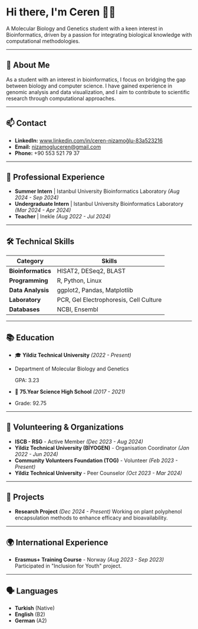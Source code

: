 # Hi there, I'm Ceren 👩‍🔬

A Molecular Biology and Genetics student with a keen interest in Bioinformatics, driven by a passion for integrating biological knowledge with computational methodologies.

---

## 🥼 About Me 

As a student with an interest in bioinformatics, I focus on bridging the gap between biology and computer science. I have gained experience in genomic analysis and data visualization, and I aim to contribute to scientific research through computational approaches.

---

## 📫 Contact
- **LinkedIn:** www.linkedin.com/in/ceren-nizamoğlu-83a523216
- **Email:** nizamogluceren@gmail.com
- **Phone:** +90 553 521 79 37
---

## 💼 Professional Experience
- **Summer Intern** | Istanbul University Bioinformatics Laboratory *(Aug 2024 - Sep 2024)*
- **Undergraduate Intern** | Istanbul University Bioinformatics Laboratory *(Mar 2024 - Apr 2024)*
- **Teacher** | Inekle *(Aug 2022 - Jul 2024)*
---

## 🛠 Technical Skills

| **Category**       | **Skills**                          |
|--------------------|-------------------------------------|
| **Bioinformatics** | HISAT2, DESeq2, BLAST              |
| **Programming**    | R, Python, Linux                   |
| **Data Analysis**  | ggplot2, Pandas, Matplotlib        |
| **Laboratory**     | PCR, Gel Electrophoresis, Cell Culture |
| **Databases**      | NCBI, Ensembl                      |

---

## 📚 Education
- 🎓 **Yildiz Technical University** *(2022 - Present)*
- 
   Department of Molecular Biology and Genetics
  
   GPA: 3.23
  
- 🏫 **75.Year Science High School** *(2017 - 2021)*
- 
   Grade: 92.75
---

## 🌱 Volunteering & Organizations
- **ISCB - RSG** - Active Member *(Dec 2023 - Aug 2024)*
- **Yildiz Technical University (BİYOGEN)** - Organisation Coordinator *(Jan 2022 - Jun 2024)*
- **Community Volunteers Foundation (TOG)** - Volunteer *(Feb 2023 - Present)*
- **Yildiz Technical University** - Peer Counselor *(Oct 2023 - Mar 2024)*
---

## 🎯 Projects
- **Research Project** *(Dec 2024 - Present)*
  Working on plant polyphenol encapsulation methods to enhance efficacy and bioavailability.
---

## 🌍 International Experience
- **Erasmus+ Training Course** - Norway *(Aug 2023 - Sep 2023)*
  Participated in "Inclusion for Youth" project.
---

## 🗣 Languages
- **Turkish** (Native)
- **English** (B2)
- **German** (A2)

